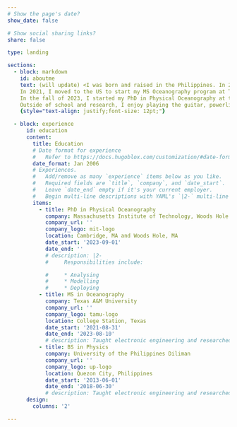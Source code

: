 ```yaml
---
# Show the page's date?
show_date: false

# Show social sharing links?
share: false

type: landing

sections:
  - block: markdown
    id: aboutme
    text: (will update) <I was born and raised in the Philippines. In 2018, I graduated from the National Institute of Physics of the University of the Philippines Diliman with a BS in Physics. After this, I worked for 3 years at the Marine Science Institute as a research associate in the Physical Oceanography Laboratory, led by Cesar Villanoy.\n
    In 2021, I moved to the US to start my MS Oceanography program at Texas A&M University with Steve DiMarco as my adviser. I graduated in August of 2023.\n
    In the fall of 2023, I started my PhD in Physical Oceanography at the MIT-WHOI Joint Program with Magdalena Andres and Glen Gawarkiewicz as my advisers.\n\n
    Outside of school and research, I enjoy playing the guitar, powerlifting, reading, video games, and the occasional pro-wrestling show. I also enjoy elaborate methods of preparing my coffee.
    {style="text-align: justify;font-size: 12pt;"}

  - block: experience
      id: education
      content:
        title: Education
        # Date format for experience
        #   Refer to https://docs.hugoblox.com/customization/#date-format
        date_format: Jan 2006
        # Experiences.
        #   Add/remove as many `experience` items below as you like.
        #   Required fields are `title`, `company`, and `date_start`.
        #   Leave `date_end` empty if it's your current employer.
        #   Begin multi-line descriptions with YAML's `|2-` multi-line prefix.
        items:
          - title: PhD in Physical Oceanography
            company: Massachusetts Institute of Technology, Woods Hole Oceanographic Institution
            company_url: ''
            company_logo: mit-logo
            location: Cambridge, MA and Woods Hole, MA
            date_start: '2023-09-01'
            date_end: ''
            # description: |2-
            #     Responsibilities include:

            #     * Analysing
            #     * Modelling
            #     * Deploying
          - title: MS in Oceanography
            company: Texas A&M University
            company_url: ''
            company_logo: tamu-logo
            location: College Station, Texas
            date_start: '2021-08-31'
            date_end: '2023-08-10'
            # description: Taught electronic engineering and researched semiconductor physics.
          - title: BS in Physics
            company: University of the Philippines Diliman
            company_url: ''
            company_logo: up-logo
            location: Quezon City, Philippines
            date_start: '2013-06-01'
            date_end: '2018-06-30'
            # description: Taught electronic engineering and researched semiconductor physics.
      design:
        columns: '2'

---
```





